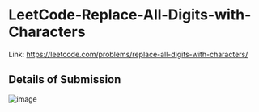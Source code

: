 # LeetCode-Replace-All-Digits-with-Characters
Link: https://leetcode.com/problems/replace-all-digits-with-characters/
## Details of Submission
![image](https://user-images.githubusercontent.com/51401355/226390047-75478960-d12b-4109-bc51-79c43c725b2a.png)
